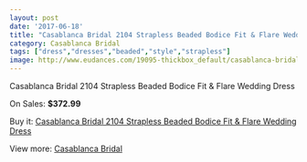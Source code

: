 ```yaml
---
layout: post
date: '2017-06-18'
title: "Casablanca Bridal 2104 Strapless Beaded Bodice Fit & Flare Wedding Dress"
category: Casablanca Bridal
tags: ["dress","dresses","beaded","style","strapless"]
image: http://www.eudances.com/19095-thickbox_default/casablanca-bridal-2104-strapless-beaded-bodice-fit-flare-wedding-dress.jpg
---
```

Casablanca Bridal 2104 Strapless Beaded Bodice Fit & Flare Wedding Dress

On Sales: **$372.99**
<a href="https://www.eudances.com/en/casablanca-bridal/5681-casablanca-bridal-2104-strapless-beaded-bodice-fit-flare-wedding-dress.html"><amp-img layout="responsive" width="600" height="600" src="//www.eudances.com/19095-thickbox_default/casablanca-bridal-2104-strapless-beaded-bodice-fit-flare-wedding-dress.jpg" alt="Casablanca Bridal 2104 Strapless Beaded Bodice Fit & Flare Wedding Dress 0" /></a>
<a href="https://www.eudances.com/en/casablanca-bridal/5681-casablanca-bridal-2104-strapless-beaded-bodice-fit-flare-wedding-dress.html"><amp-img layout="responsive" width="600" height="600" src="//www.eudances.com/19097-thickbox_default/casablanca-bridal-2104-strapless-beaded-bodice-fit-flare-wedding-dress.jpg" alt="Casablanca Bridal 2104 Strapless Beaded Bodice Fit & Flare Wedding Dress 1" /></a>
<a href="https://www.eudances.com/en/casablanca-bridal/5681-casablanca-bridal-2104-strapless-beaded-bodice-fit-flare-wedding-dress.html"><amp-img layout="responsive" width="600" height="600" src="//www.eudances.com/19096-thickbox_default/casablanca-bridal-2104-strapless-beaded-bodice-fit-flare-wedding-dress.jpg" alt="Casablanca Bridal 2104 Strapless Beaded Bodice Fit & Flare Wedding Dress 2" /></a>

Buy it: [Casablanca Bridal 2104 Strapless Beaded Bodice Fit & Flare Wedding Dress](https://www.eudances.com/en/casablanca-bridal/5681-casablanca-bridal-2104-strapless-beaded-bodice-fit-flare-wedding-dress.html "Casablanca Bridal 2104 Strapless Beaded Bodice Fit & Flare Wedding Dress")

View more: [Casablanca Bridal](https://www.eudances.com/en/4-casablanca-bridal "Casablanca Bridal")